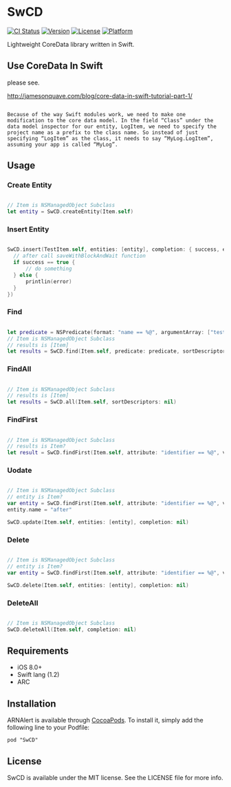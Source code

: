 # SwCD

[![CI Status](http://img.shields.io/travis/Airin/SwCD.svg?style=flat)](https://travis-ci.org/xxxAIRINxxx/SwCD)
[![Version](https://img.shields.io/cocoapods/v/SwCD.svg?style=flat)](http://cocoadocs.org/docsets/SwCD)
[![License](https://img.shields.io/cocoapods/l/SwCD.svg?style=flat)](http://cocoadocs.org/docsets/SwCD)
[![Platform](https://img.shields.io/cocoapods/p/SwCD.svg?style=flat)](http://cocoadocs.org/docsets/SwCD)

Lightweight CoreData library written in Swift.

## Use CoreData In Swift

please see.

http://jamesonquave.com/blog/core-data-in-swift-tutorial-part-1/

```

Because of the way Swift modules work, we need to make one modification to the core data model. In the field “Class” under the data model inspector for our entity, LogItem, we need to specify the project name as a prefix to the class name. So instead of just specifying “LogItem” as the class, it needs to say “MyLog.LogItem”, assuming your app is called “MyLog”.

```

## Usage

### Create Entity

```swift

// Item is NSManagedObject Subclass
let entity = SwCD.createEntity(Item.self)

```

### Insert Entity

```swift

SwCD.insert(TestItem.self, entities: [entity], completion: { success, error in
  // after call saveWithBlockAndWait function
  if success == true {
      // do something
  } else {
      printlin(error)
  }
})

```

### Find

```swift

let predicate = NSPredicate(format: "name == %@", argumentArray: ["test"])
// Item is NSManagedObject Subclass
// results is [Item]
let results = SwCD.find(Item.self, predicate: predicate, sortDescriptors: nil, fetchLimit: nil)

```

### FindAll

```swift

// Item is NSManagedObject Subclass
// results is [Item]
let results = SwCD.all(Item.self, sortDescriptors: nil)

```

### FindFirst

```swift

// Item is NSManagedObject Subclass
// results is Item?
let result = SwCD.findFirst(Item.self, attribute: "identifier == %@", values: ["1"])

```

### Uodate

```swift

// Item is NSManagedObject Subclass
// entity is Item?
var entity = SwCD.findFirst(Item.self, attribute: "identifier == %@", values: ["1"])
entity.name = "after"

SwCD.update(Item.self, entities: [entity], completion: nil)

```

### Delete

```swift

// Item is NSManagedObject Subclass
// entity is Item?
var entity = SwCD.findFirst(Item.self, attribute: "identifier == %@", values: ["1"])

SwCD.delete(Item.self, entities: [entity], completion: nil)

```

### DeleteAll

```swift

// Item is NSManagedObject Subclass
SwCD.deleteAll(Item.self, completion: nil)

```

## Requirements

* iOS 8.0+
* Swift lang (1.2)
* ARC

## Installation

ARNAlert is available through [CocoaPods](http://cocoapods.org). To install
it, simply add the following line to your Podfile:

    pod "SwCD"

## License

SwCD is available under the MIT license. See the LICENSE file for more info.
